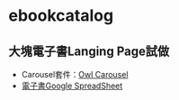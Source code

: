 # ebookcatalog

## 大塊電子書Langing Page試做

- Carousel套件：[Owl Carousel](http://owlgraphic.com/owlcarousel/)
- [電子書Google SpreadSheet](https://docs.google.com/spreadsheets/d/1Hr5jIsr9Aor6GIcC6q97jFZ3_iTbhfHL1Ujc9hHbT80/edit#gid=0)
